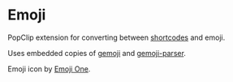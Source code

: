 # Emoji

PopClip extension for converting between [shortcodes](http://emoji.codes/) and emoji.

Uses embedded copies of [gemoji](https://github.com/github/gemoji) and [gemoji-parser](https://github.com/github/gemoji).

Emoji icon by [Emoji One](http://emojione.com).